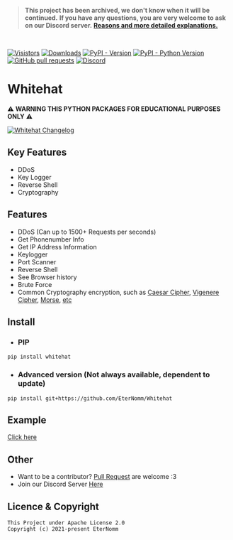> **This project has been archived, we don't know when it will be continued.**
> **If you have any questions, you are very welcome to ask on our Discord server.**
> **[Reasons and more detailed explanations.](https://gist.github.com/LyQuid12/281d0db00d672695d9ad01e62a28f591)**
<br>

[![Visistors](https://visitor-badge.glitch.me/badge?page_id=EterNomm.Whitehat)](https://github.com/EterNomm/Whitehat)
[![Downloads](https://pepy.tech/badge/whitehat)](https://pepy.tech/project/whitehat)
[![PyPI - Version](https://img.shields.io/pypi/v/whitehat?label=PyPI%20Version&logo=pypi)](https://pypi.org/project/whitehat)
[![PyPI - Python Version](https://img.shields.io/pypi/pyversions/whitehat?label=Python%20Version&logo=python)](https://pypi.org/project/whitehat#data)
[![GitHub pull requests](https://img.shields.io/github/issues-pr/EterNomm/whitehat?label=Pull%20Requests)](https://github.com/EterNomm/Whitehat/pulls)
[![Discord](https://img.shields.io/discord/887650006977347594?color=blue&label=EterNomm&logo=discord)](https://discord.com/invite/qpT2AeYZRN)

# Whitehat

⚠️ **WARNING THIS PYTHON PACKAGES FOR EDUCATIONAL PURPOSES ONLY** ⚠️

[![Whitehat Changelog](https://img.shields.io/badge/Whitehat-Changelog-informational?style=for-the-badge&logo=github)](https://gist.github.com/LyQuid12/1598aac0765fcde6bf5d4a2d0df083a4)

## Key Features
- DDoS
- Key Logger
- Reverse Shell
- Cryptography

## Features
- DDoS (Can up to 1500+ Requests per seconds)
- Get Phonenumber Info
- Get IP Address Information
- Keylogger
- Port Scanner
- Reverse Shell
- See Browser history
- Brute Force
- Common Cryptography encryption, such as [Caesar Cipher](https://en.wikipedia.org/wiki/Caesar_cipher), [Vigenere Cipher](https://en.wikipedia.org/wiki/Vigen%C3%A8re_cipher), [Morse](https://en.wikipedia.org/wiki/Morse_code), [etc](https://github.com/EterNomm/Whitehat/tree/main/whitehat/cryptography_functions)

## Install
- ### PIP
```
pip install whitehat
```

- ### Advanced version (Not always available, dependent to update)
```
pip install git+https://github.com/EterNomm/Whitehat
```

## Example
[Click here](https://github.com/EterNomm/Whitehat/tree/main/examples)


## Other
- Want to be a contributor? [Pull Request](https://github.com/EterNomm/Whitehat/pulls) are welcome :3
- Join our Discord Server [Here](https://discord.com/invite/qpT2AeYZRN)

## Licence & Copyright

```
This Project under Apache License 2.0
Copyright (c) 2021-present EterNomm
```
